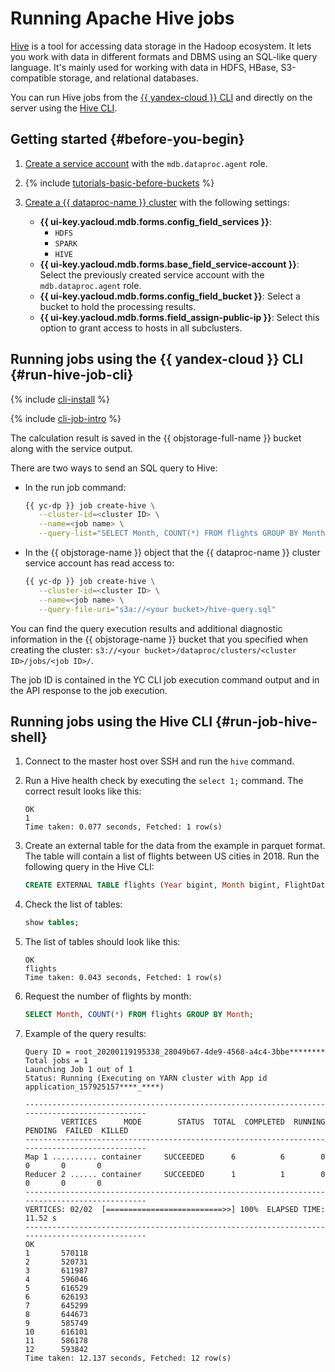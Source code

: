 # Running Apache Hive jobs

[Hive](https://hive.apache.org/) is a tool for accessing data storage in the Hadoop ecosystem. It lets you work with data in different formats and DBMS using an SQL-like query language. It's mainly used for working with data in HDFS, HBase, S3-compatible storage, and relational databases.

You can run Hive jobs from the [{{ yandex-cloud }} CLI](#run-hive-job-cli) and directly on the server using the [Hive CLI](#run-job-hive-shell).

## Getting started {#before-you-begin}

1. [Create a service account](../../iam/operations/sa/create.md) with the `mdb.dataproc.agent` role.

1. {% include [tutorials-basic-before-buckets](../../_includes/data-proc/tutorials/basic-before-buckets.md) %}

1. [Create a {{ dataproc-name }} cluster](../operations/cluster-create.md) with the following settings:

   * **{{ ui-key.yacloud.mdb.forms.config_field_services }}**:
      * `HDFS`
      * `SPARK`
      * `HIVE`
   * **{{ ui-key.yacloud.mdb.forms.base_field_service-account }}**: Select the previously created service account with the `mdb.dataproc.agent` role.
   * **{{ ui-key.yacloud.mdb.forms.config_field_bucket }}**: Select a bucket to hold the processing results.
   * **{{ ui-key.yacloud.mdb.forms.field_assign-public-ip }}**: Select this option to grant access to hosts in all subclusters.

## Running jobs using the {{ yandex-cloud }} CLI {#run-hive-job-cli}

{% include [cli-install](../../_includes/cli-install.md) %}

{% include [cli-job-intro](../../_includes/data-proc/cli-job-intro.md) %}

The calculation result is saved in the {{ objstorage-full-name }} bucket along with the service output.

There are two ways to send an SQL query to Hive:

* In the run job command:

   ```bash
   {{ yc-dp }} job create-hive \
      --cluster-id=<cluster ID> \
      --name=<job name> \
      --query-list="SELECT Month, COUNT(*) FROM flights GROUP BY Month;"
   ```

* In the {{ objstorage-name }} object that the {{ dataproc-name }} cluster service account has read access to:

   ```bash
   {{ yc-dp }} job create-hive \
      --cluster-id=<cluster ID> \
      --name=<job name> \
      --query-file-uri="s3a://<your bucket>/hive-query.sql"
   ```

You can find the query execution results and additional diagnostic information in the {{ objstorage-name }} bucket that you specified when creating the cluster: `s3://<your bucket>/dataproc/clusters/<cluster ID>/jobs/<job ID>/`.

The job ID is contained in the YC CLI job execution command output and in the API response to the job execution.

## Running jobs using the Hive CLI {#run-job-hive-shell}

1. Connect to the master host over SSH and run the `hive` command.

1. Run a Hive health check by executing the `select 1;` command. The correct result looks like this:

   ```text
   OK
   1
   Time taken: 0.077 seconds, Fetched: 1 row(s)
   ```

1. Create an external table for the data from the example in parquet format. The table will contain a list of flights between US cities in 2018. Run the following query in the Hive CLI:

   ```sql
   CREATE EXTERNAL TABLE flights (Year bigint, Month bigint, FlightDate string, Flight_Number_Reporting_Airline bigint, OriginAirportID bigint, DestAirportID bigint) STORED AS PARQUET LOCATION 's3a://yc-mdb-examples/dataproc/example01/set01';
   ```

1. Check the list of tables:

   ```sql
   show tables;
   ```

1. The list of tables should look like this:

   ```text
   OK
   flights
   Time taken: 0.043 seconds, Fetched: 1 row(s)
   ```

1. Request the number of flights by month:

   ```sql
   SELECT Month, COUNT(*) FROM flights GROUP BY Month;
   ```

1. Example of the query results:

   ```text
   Query ID = root_20200119195338_28049b67-4de9-4568-a4c4-3bbe********
   Total jobs = 1
   Launching Job 1 out of 1
   Status: Running (Executing on YARN cluster with App id application_157925157****_****)

   ----------------------------------------------------------------------------------------------
           VERTICES      MODE        STATUS  TOTAL  COMPLETED  RUNNING  PENDING  FAILED  KILLED
   ----------------------------------------------------------------------------------------------
   Map 1 .......... container     SUCCEEDED      6          6        0        0       0       0
   Reducer 2 ...... container     SUCCEEDED      1          1        0        0       0       0
   ----------------------------------------------------------------------------------------------
   VERTICES: 02/02  [==========================>>] 100%  ELAPSED TIME: 11.52 s
   ----------------------------------------------------------------------------------------------
   OK
   1       570118
   2       520731
   3       611987
   4       596046
   5       616529
   6       626193
   7       645299
   8       644673
   9       585749
   10      616101
   11      586178
   12      593842
   Time taken: 12.137 seconds, Fetched: 12 row(s)
   ```
